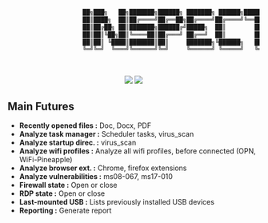 
````python
                     ██╗███╗   ██╗███████╗██████╗ ███████╗ ██████╗████████╗ ██████╗ ██████╗ 
                     ██║████╗  ██║██╔════╝██╔══██╗██╔════╝██╔════╝╚══██╔══╝██╔═══██╗██╔══██╗
                     ██║██╔██╗ ██║███████╗██████╔╝█████╗  ██║        ██║   ██║   ██║██████╔╝
                     ██║██║╚██╗██║╚════██║██╔═══╝ ██╔══╝  ██║        ██║   ██║   ██║██╔══██╗
                     ██║██║ ╚████║███████║██║     ███████╗╚██████╗   ██║   ╚██████╔╝██║  ██║
                     ╚═╝╚═╝  ╚═══╝╚══════╝╚═╝     ╚══════╝ ╚═════╝   ╚═╝    ╚═════╝ ╚═╝  ╚═╝                                                                                                                                                                                                                                           
````
                                                                                                             
<p align="center">
<img src="https://img.shields.io/badge/Python-3-yellow.svg"></a> <img src="https://img.shields.io/badge/license-GPLv3-red.svg">
</p>


## Main Futures

+ **Recently opened files   :** Doc, Docx, PDF
+ **Analyze task manager    :** Scheduler tasks, virus_scan
+ **Analyze startup direc.  :** virus_scan
+ **Analyze wifi profiles   :** Analyze all wifi profiles, before connected (OPN, WiFi-Pineapple)
+ **Analyze browser ext.    :** Chrome, firefox extensions
+ **Analyze vulnerabilities :** ms08-067, ms17-010
+ **Firewall state          :** Open or close
+ **RDP      state          :** Open or close
+ **Last-mounted USB        :** Lists previously installed USB devices
+ **Reporting               :** Generate report



